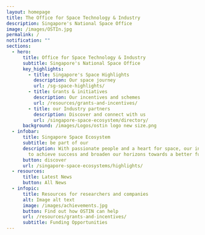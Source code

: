 ```yaml
---
layout: homepage
title: The Office for Space Technology & Industry
description: Singapore's National Space Office
image: /images/OSTIn.jpg
permalink: /
notification: ""
sections:
  - hero:
      title: Office for Space Technology & Industry
      subtitle: Singapore's National Space Office
      key_highlights:
        - title: Singapore's Space Highlights
          description: Our space journey
          url: /sg-space-highlights/
        - title: Grants & initiatives
          description: Our incentives and schemes
          url: /resources/grants-and-incentives/
        - title: our Industry partners
          description: Discover and connect with us
          url: /singapore-space-ecosystem/directory/
      background: /images/Logos/ostin logo new size.png
  - infobar:
      title: Singapore Space Ecosystem
      subtitle: be part of our
      description: With passionate people and a heart for space, our industry strives
        to achieve success and broaden our horizons towards a better future.
      button: discover
      url: /singapore-space-ecosystems/highlights/
  - resources:
      title: Latest News
      button: All News
  - infopic:
      title: Resources for researchers and companies
      alt: Image alt text
      image: /images/achievements.jpg
      button: Find out how OSTIN can help
      url: /resources/grants-and-incentives/
      subtitle: Funding Opportunities
---
```

